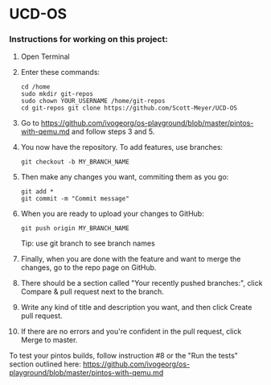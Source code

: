 # UCD-OS

### Instructions for working on this project: 

1. Open Terminal
2. Enter these commands:
    ```
    cd /home  
    sudo mkdir git-repos  
    sudo chown YOUR_USERNAME /home/git-repos  
    cd git-repos git clone https://github.com/Scott-Meyer/UCD-OS
    ```
3. Go to https://github.com/ivogeorg/os-playground/blob/master/pintos-with-qemu.md and follow steps 3 and 5.
    
4. You now have the repository.  To add features, use branches:   
    ```    
    git checkout -b MY_BRANCH_NAME
    ```

5. Then make any changes you want, commiting them as you go:  
    ```
    git add *  
    git commit -m "Commit message"
    ```

5. When you are ready to upload your changes to GitHub:
    ```
    git push origin MY_BRANCH_NAME  
    ```
    Tip: use git branch to see branch names


6. Finally, when you are done with the feature and want to merge the changes, go to the repo page on GitHub.
7. There should be a section called "Your recently pushed branches:", click Compare & pull request next to the branch.
8. Write any kind of title and description you want, and then click Create pull request.
9. If there are no errors and you're confident in the pull request, click Merge to master.

To test your pintos builds, follow instruction #8 or the "Run the tests" section outlined here: https://github.com/ivogeorg/os-playground/blob/master/pintos-with-qemu.md
